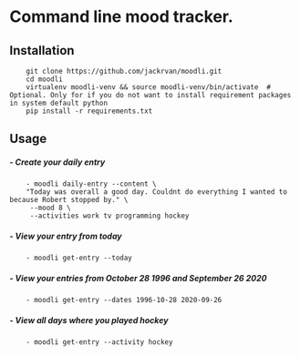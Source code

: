 # Command line mood tracker.

## Installation
        git clone https://github.com/jackrvan/moodli.git
        cd moodli
        virtualenv moodli-venv && source moodli-venv/bin/activate  # Optional. Only for if you do not want to install requirement packages in system default python
        pip install -r requirements.txt

## Usage
##### - Create your daily entry
        - moodli daily-entry --content \
        "Today was overall a good day. Couldnt do everything I wanted to because Robert stopped by." \
         --mood 8 \
         --activities work tv programming hockey
##### - View your entry from today
        - moodli get-entry --today
##### - View your entries from October 28 1996 and September 26 2020
        - moodli get-entry --dates 1996-10-28 2020-09-26
##### - View all days where you played hockey
        - moodli get-entry --activity hockey